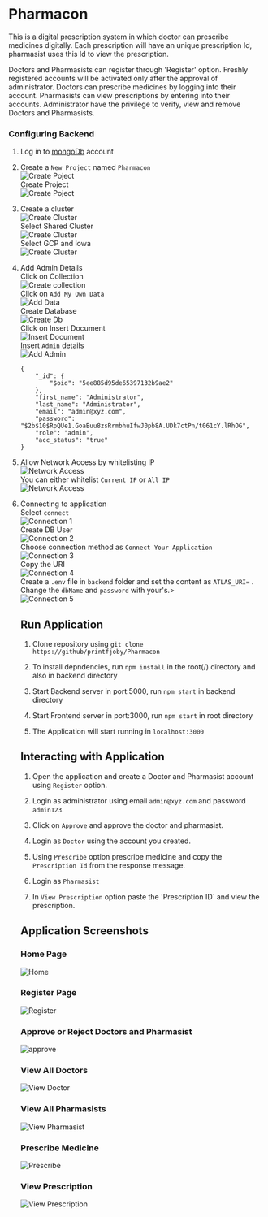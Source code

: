 # Pharmacon

This is a digital prescription system in which doctor can prescribe medicines digitally. Each prescription will have an unique prescription Id, pharmasist uses this Id to view the prescription.<br/>

Doctors and Pharmasists can register through 'Register' option.  Freshly registered accounts will be activated only after the approval of administrator.
Doctors can prescribe medicines by logging into their account. Pharmasists can view prescriptions by entering into their accounts.
Administrator have the privilege to verify, view and remove Doctors and Pharmasists.


### Configuring Backend
1. Log in to [mongoDb](https://account.mongodb.com/account/login) account

2. Create a `New Project` named `Pharmacon`<br/>
    ![Create Poject](/images/newproject.png)<br/>
    Create Project<br/>
    ![Create Poject](/images/createproject.png)<br/>

3. Create a cluster<br/>
    ![Create Cluster](/images/createcluster.png)<br/>
    Select Shared Cluster<br/>
    ![Create Cluster](/images/createcluster2.png)<br/>
    Select GCP and lowa<br/>
    ![Create Cluster](/images/createcluster3.png)<br/>
    

4. Add Admin Details<br/>
    Click on Collection<br/>
    ![Create collection](/images/createcluster4.png)<br/>
    Click on `Add My Own Data`<br/>
    ![Add Data](/images/adddata.png)<br/>
    Create Database<br/>
    ![Create Db](/images/createdb.png)<br/>
    Click on Insert Document<br/>
    ![Insert Document](/images/insertdoc.png)</br>
    Insert `Admin` details<br/>
    ![Add Admin](/images/addadmin.png)<br/>
    ``` 
    {
        "_id": {
            "$oid": "5ee885d95de65397132b9ae2"
        },
        "first_name": "Administrator",
        "last_name": "Administrator",
        "email": "admin@xyz.com",
        "password": "$2b$10$RpQUe1.GoaBuu8zsRrmbhuIfwJ0pb8A.UDk7ctPn/t061cY.lRhOG",
        "role": "admin",
        "acc_status": "true"
    } 
    ```

5. Allow Network Access by whitelisting IP<br/>
    ![Network Access](/images/networkaccess.png)<br/>
    You can either whitelist `Current IP` or `All IP` <br/>
    ![Network Access](/images/networkaccess2.png)<br/>

6. Connecting to application<br/>
    Select `connect`<br/>
    ![Connection 1](/images/conn.png)<br/>
    Create DB User<br/>
    ![Connection 2](/images/conn2.png)<br/>
    Choose connection method as `Connect Your Application`<br/>
    ![Connection 3](/images/conn3.png)<br/>
    Copy the URI<br/>
    ![Connection 4](/images/conn4.png)<br/>
    Create a `.env` file in `backend` folder and set the content as `ATLAS_URI=`<paste the URI copied > . Change the `dbName` and `password` with your's.><br/>
    ![Connection 5](/images/conn5.png)<br/>

    ## Run Application

    1. Clone repository using `git clone https://github/printfjoby/Pharmacon`

    2. To install depndencies, run `npm install` in the root(/) directory and also in backend directory

    3. Start Backend server in port:5000,
        run `npm start` in backend directory

    4. Start Frontend server in port:3000,
        run `npm start` in root directory
    
    5. The Application will start running in `localhost:3000`

    ## Interacting with Application
    1. Open the application and create a Doctor and Pharmasist account using `Register` option.
    
    2. Login as administrator using email `admin@xyz.com` and password `admin123`.
    
    3. Click on `Approve` and approve the doctor and pharmasist.

    4. Login as `Doctor` using the account you created.

    5. Using `Prescribe` option prescribe medicine and copy the `Prescription Id` from the response message.
    
    6. Login as `Pharmasist` 
    
    7. In `View Prescription` option paste the 'Prescription ID` and view the prescription.
        

    ## Application Screenshots

    ### Home Page
    ![Home](/images/home.png)

    ### Register Page
    ![Register](/images/register.png)

    ### Approve or Reject Doctors and Pharmasist
    ![approve](/images/approve.png)

    ### View All Doctors
    ![View Doctor](/images/viewdoc.png)

    ### View All Pharmasists
    ![View Pharmasist](/images/viewpharma.png)

    ### Prescribe Medicine
    ![Prescribe](/images/prescribe.png)

    ### View Prescription
    ![View Prescription](/images/viewprescription.png)